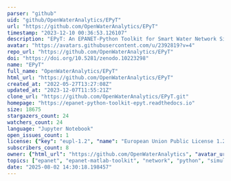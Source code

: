 ```yaml
---
parser: "github"
uid: "github/OpenWaterAnalytics/EPyT"
url: "https://github.com/OpenWaterAnalytics/EPyT"
timestamp: "2023-12-10 00:36:53.126107"
description: "EPyT: An EPANET-Python Toolkit for Smart Water Network Simulations"
avatar: "https://avatars.githubusercontent.com/u/2392819?v=4"
repo_url: "https://github.com/OpenWaterAnalytics/EPyT"
doi: "https://doi.org/10.5281/zenodo.10223298"
name: "EPyT"
full_name: "OpenWaterAnalytics/EPyT"
html_url: "https://github.com/OpenWaterAnalytics/EPyT"
created_at: "2022-05-27T13:27:08Z"
updated_at: "2023-12-07T11:55:21Z"
clone_url: "https://github.com/OpenWaterAnalytics/EPyT.git"
homepage: "https://epanet-python-toolkit-epyt.readthedocs.io"
size: 18675
stargazers_count: 24
watchers_count: 24
language: "Jupyter Notebook"
open_issues_count: 1
license: {"key": "eupl-1.2", "name": "European Union Public License 1.2", "spdx_id": "EUPL-1.2", "url": "https://api.github.com/licenses/eupl-1.2", "node_id": "MDc6TGljZW5zZTM0"}
subscribers_count: 8
owner: {"html_url": "https://github.com/OpenWaterAnalytics", "avatar_url": "https://avatars.githubusercontent.com/u/2392819?v=4", "login": "OpenWaterAnalytics", "type": "Organization"}
topics: ["epanet", "epanet-matlab-toolkit", "network", "python", "simulation", "water", "epanet-python-toolkit"]
date: "2025-08-02 14:30:18.198457"
---
```

